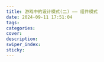 ```yaml
---
title: 游戏中的设计模式(二) —— 组件模式
date: 2024-09-11 17:51:04
tags:
categories:
cover:
description:
swiper_index:
sticky:
---
```

